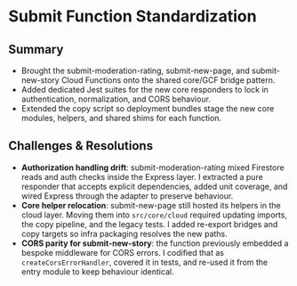 # Submit Function Standardization

## Summary
- Brought the submit-moderation-rating, submit-new-page, and submit-new-story Cloud Functions onto the shared core/GCF bridge pattern.
- Added dedicated Jest suites for the new core responders to lock in authentication, normalization, and CORS behaviour.
- Extended the copy script so deployment bundles stage the new core modules, helpers, and shared shims for each function.

## Challenges & Resolutions
- **Authorization handling drift**: submit-moderation-rating mixed Firestore reads and auth checks inside the Express layer. I extracted a pure responder that accepts explicit dependencies, added unit coverage, and wired Express through the adapter to preserve behaviour.
- **Core helper relocation**: submit-new-page still hosted its helpers in the cloud layer. Moving them into `src/core/cloud` required updating imports, the copy pipeline, and the legacy tests. I added re-export bridges and copy targets so infra packaging resolves the new paths.
- **CORS parity for submit-new-story**: the function previously embedded a bespoke middleware for CORS errors. I codified that as `createCorsErrorHandler`, covered it in tests, and re-used it from the entry module to keep behaviour identical.
